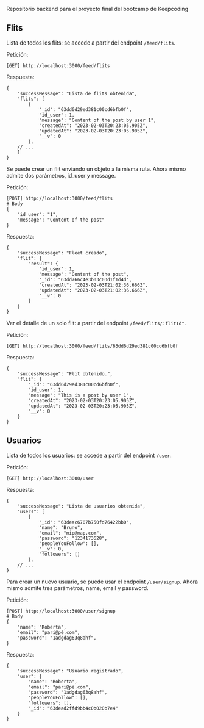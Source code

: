Repositorio backend para el proyecto final del bootcamp de Keepcoding

## Flits

Lista de todos los flits: se accede a partir del endpoint `/feed/flits`.

Petición:

```
[GET] http://localhost:3000/feed/flits
```

Respuesta:

```
{
    "successMessage": "Lista de flits obtenida",
    "flits": [
        {
            "_id": "63dd6d29ed381c00cd6bfb0f",
            "id_user": 1,
            "message": "Content of the post by user 1",
            "createdAt": "2023-02-03T20:23:05.905Z",
            "updatedAt": "2023-02-03T20:23:05.905Z",
            "__v": 0
        },
    // ...
    ]
}
```

Se puede crear un flit enviando un objeto a la misma ruta. Ahora mismo admite dos parámetros, id_user y message.

Petición:

```
[POST] http://localhost:3000/feed/flits
# Body
{
    "id_user": "1",
    "message": "Content of the post"
}
```

Respuesta:

```
{
    "successMessage": "Fleet creado",
    "flit": {
        "result": {
            "id_user": 1,
            "message": "Content of the post",
            "_id": "63dd766c4e3b03c03d1f1d4d",
            "createdAt": "2023-02-03T21:02:36.666Z",
            "updatedAt": "2023-02-03T21:02:36.666Z",
            "__v": 0
        }
    }
}
```

Ver el detalle de un solo flit: a partir del endpoint `/feed/flits/:flitId"`.

Petición:

```
[GET] http://localhost:3000/feed/flits/63dd6d29ed381c00cd6bfb0f
```

Respuesta:

```
{
    "successMessage": "Flit obtenido.",
    "flit": {
        "_id": "63dd6d29ed381c00cd6bfb0f",
        "id_user": 1,
        "message": "This is a post by user 1",
        "createdAt": "2023-02-03T20:23:05.905Z",
        "updatedAt": "2023-02-03T20:23:05.905Z",
        "__v": 0
    }
}
```

## Usuarios

Lista de todos los usuarios: se accede a partir del endpoint `/user`.

Petición:

```
[GET] http://localhost:3000/user
```

Respuesta:

```
{
    "successMessage": "Lista de usuarios obtenida",
    "users": [
        {
            "_id": "63deac6707b750fd76422bb0",
            "name": "Bruno",
            "email": "mip@map.com",
            "password": "1234173628",
            "peopleYouFollow": [],
            "__v": 0,
            "followers": []
        },
    // ...
}
```

Para crear un nuevo usuario, se puede usar el endpoint `/user/signup`. Ahora mismo admite tres parámetros, name, email y password.

Petición:

```
[POST] http://localhost:3000/user/signup
# Body
{
    "name": "Roberta",
    "email": "pari@pé.com",
    "password": "1adgdag63q8ahf",
}
```

Respuesta:

```
{
    "successMessage": "Usuario registrado",
    "user": {
        "name": "Roberta",
        "email": "pari@pé.com",
        "password": "1adgdag63q8ahf",
        "peopleYouFollow": [],
        "followers": [],
        "_id": "63dead2ffd9bb4c0b020b7e4"
    }
}
```
